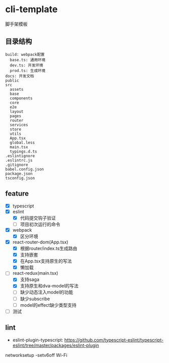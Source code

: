 # cli-template
脚手架模板

## 目录结构
```
build: webpack配置
  base.ts: 通用环境
  dev.ts: 开发环境
  prod.ts: 生成环境
docs: 开发文档
public
src
  assets
  base
  components
  core
  e2e
  layout
  pages
  router
  services
  store
  utils
  App.tsx
  global.less
  main.tsx
  typings.d.ts
.eslintignore
.eslintrc.js
.gitignore
babel.config.json
package.json
tsconfig.json
```

## feature
- [x] typescript
- [x] eslint
  - [x] 代码提交钩子验证
  - [ ] 项目初次运行的命令
- [x] webpack
  - [x] 区分环境
- [x] react-router-dom(App.tsx)
  - [x] 根据router/index.ts生成路由
  - [x] 支持嵌套
  - [x] 在App.tsx支持原生的写法
  - [x] 懒加载
- [ ] react-redux(main.tsx)
  - [x] 支持saga
  - [x] 支持原生和dva-model的写法
  - [ ] 缺少动态注入model的功能
  - [ ] 缺少subscribe
  - [ ] model的effect缺少类型支持
- [ ] 测试

## lint
- eslint-plugin-typescript: https://github.com/typescript-eslint/typescript-eslint/tree/master/packages/eslint-plugin



networksetup -setv6off Wi-Fi